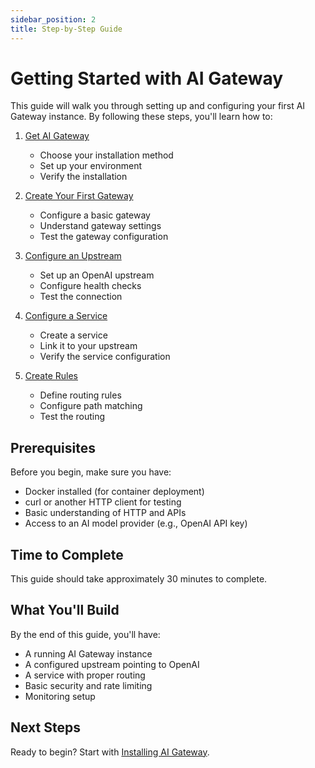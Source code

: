 ```yaml
---
sidebar_position: 2
title: Step-by-Step Guide
---
```


# Getting Started with AI Gateway

This guide will walk you through setting up and configuring your first AI Gateway instance. By following these steps, you'll learn how to:

1. [Get AI Gateway](./get-ai-gateway.md)
   - Choose your installation method
   - Set up your environment
   - Verify the installation

2. [Create Your First Gateway](./first-gateway.md)
   - Configure a basic gateway
   - Understand gateway settings
   - Test the gateway configuration

3. [Configure an Upstream](./configure-upstream.md)
   - Set up an OpenAI upstream
   - Configure health checks
   - Test the connection

4. [Configure a Service](./add-service.md)
   - Create a service
   - Link it to your upstream
   - Verify the service configuration

5. [Create Rules](./create-rules.md)
   - Define routing rules
   - Configure path matching
   - Test the routing

## Prerequisites

Before you begin, make sure you have:

- Docker installed (for container deployment)
- curl or another HTTP client for testing
- Basic understanding of HTTP and APIs
- Access to an AI model provider (e.g., OpenAI API key)

## Time to Complete

This guide should take approximately 30 minutes to complete.

## What You'll Build

By the end of this guide, you'll have:

- A running AI Gateway instance
- A configured upstream pointing to OpenAI
- A service with proper routing
- Basic security and rate limiting
- Monitoring setup

## Next Steps

Ready to begin? Start with [Installing AI Gateway](./get-ai-gateway.md). 